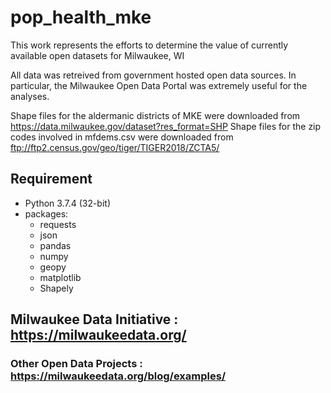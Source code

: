 # pop_health_mke

This work represents the efforts to determine the value of currently available open datasets for Milwaukee, WI

All data was retreived from government hosted open data sources. In particular, the Milwaukee Open Data Portal was extremely useful for the analyses.

Shape files for the aldermanic districts of MKE were downloaded from https://data.milwaukee.gov/dataset?res_format=SHP
Shape files for the zip codes involved in mfdems.csv were downloaded from ftp://ftp2.census.gov/geo/tiger/TIGER2018/ZCTA5/


## Requirement
* Python 3.7.4 (32-bit)
* packages:
  * requests
  * json
  * pandas
  * numpy
  * geopy
  * matplotlib
  * Shapely

## Milwaukee Data Initiative : https://milwaukeedata.org/

### Other Open Data Projects : https://milwaukeedata.org/blog/examples/
